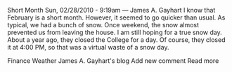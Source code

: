 Short Month
Sun, 02/28/2010 - 9:19am — James A. Gayhart
I know that February is a short month. However, it seemed to go quicker than usual. As typical, we had a bunch of snow. Once weekend, the snow almost prevented us from leaving the house. I am still hoping for a true snow day. About a year ago, they closed the College for a day. Of course, they closed it at 4:00 PM, so that was a virtual waste of a snow day.

Finance
Weather
James A. Gayhart's blog
Add new comment
Read more